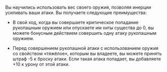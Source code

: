 Вы научились использовать вес своего оружия, позволяя инерции усиливать ваши атаки. Вы получаете следующие преимущества:



- В свой ход, когда вы совершаете критическое попадание рукопашным оружием или опускаете им хиты существа до 0, вы можете бонусным действием совершить одну атаку рукопашным оружием.

- Перед совершением рукопашной атаки с использованием оружия со свойством «тяжёлое», которым вы владеете, вы можете принять штраф -5 к броску атаки. Если такая атака попадает, вы добавляете +10 к урону от этой атаки.